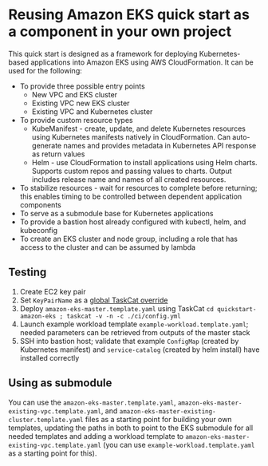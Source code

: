 # Reusing Amazon EKS quick start as a component in your own project

This quick start is designed as a framework for deploying Kubernetes-based applications into Amazon EKS using AWS 
CloudFormation. It can be used for the following:

* To provide three possible entry points
  * New VPC and EKS cluster
  * Existing VPC new EKS cluster
  * Existing VPC and Kubernetes cluster
* To provide custom resource types
  * KubeManifest - create, update, and delete Kubernetes resources using Kubernetes manifests natively in CloudFormation. 
  Can auto-generate names and provides metadata in Kubernetes API response as return values
  * Helm - use CloudFormation to install applications using Helm charts. Supports custom repos and passing values to 
  charts. Output includes release name and names of all created resources.
* To stabilize resources - wait for resources to complete before returning; this enables timing to be controlled between 
dependent application components
* To serve as a submodule base for Kubernetes applications
* To provide a bastion host already configured with kubectl, helm, and kubeconfig
* To create an EKS cluster and node group, including a role that has access to the cluster and can be assumed by lambda

## Testing

1. Create EC2 key pair
1. Set `KeyPairName` as a [global TaskCat override](https://aws-quickstart.github.io/input-files.html#parm-override)
1. Deploy `amazon-eks-master.template.yaml` using TaskCat `cd quickstart-amazon-eks ; taskcat -v -n -c ./ci/config.yml`
1. Launch example workload template `example-workload.template.yaml`; needed parameters can be retrieved from outputs of 
the master stack
1. SSH into bastion host; validate that example `ConfigMap` (created by Kubernetes manifest) and 
`service-catalog` (created by helm install) have installed correctly
 
## Using as submodule

You can use the `amazon-eks-master.template.yaml`, `amazon-eks-master-existing-vpc.template.yaml`, and 
`amazon-eks-master-existing-cluster.template.yaml` files as a starting point for building your own templates, updating the 
paths in both to point to the EKS submodule for all needed templates and adding a workload template to 
`amazon-eks-master-existing-vpc.template.yaml` (you can use `example-workload.template.yaml` as a starting point for this).
